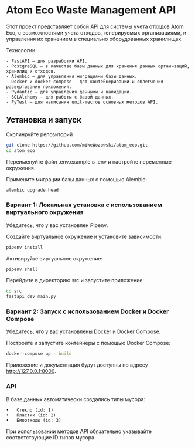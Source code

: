 # Atom Eco Waste Management API

Этот проект представляет собой API для системы учета отходов Atom Eco, с 
возможностями учета отходов, генерируемых организациями, и управления их 
хранением в специально оборудованных хранилищах.

Технологии:
```
- FastAPI — для разработки API.
- PostgreSQL — в качестве базы данных для хранения данных организаций, хранилищ и отходов.
- Alembic — для управления миграциями базы данных.
- Docker и docker-compose — для контейнеризации и облегчения развертывания приложения.
- Pydantic — для управления данными и валидации.
- SQLAlchemy — для работы с базой данных.
- PyTest — для написания unit-тестов основных методов API.
```

## Установка и запуск

Сколинруйте репозиторий

```bash
git clone https://github.com/mikeWozowski/atom_eco.git
cd atom_eco
```

Переименуйте файл .env.example в .env и настройте переменные окружения.

Примените миграции базы данных с помощью Alembic:

```bash
alembic upgrade head
```

### Вариант 1: Локальная установка с использованием виртуального окружения

Убедитесь, что у вас установлен Pipenv.

Создайте виртуальное окружение и установите зависимости:

```bash
pipenv install
```

Активируйте виртуальное окружение:

```bash
pipenv shell
```

Перейдите в директорию src и запустите приложение:
```bash
cd src
fastapi dev main.py
```

### Вариант 2: Запуск с использованием Docker и Docker Compose

Убедитесь, что у вас установлены Docker и Docker Compose.

Постройте и запустите контейнеры с помощью Docker Compose:

```bash
docker-compose up --build
```

Приложение и документация будут доступны по адресу http://127.0.0.1:8000.

### API

В базе данных автоматически создались типы мусора:

	•	Стекло (id: 1)
	•	Пластик (id: 2)
	•	Биоотходы (id: 3)

При использовании методов API обязательно указывайте соответствующие ID типов мусора.

